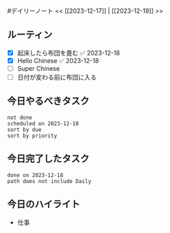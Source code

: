 #デイリーノート
<< [[2023-12-17]] | [[2023-12-19]] >>
## ルーティン
- [x] 起床したら布団を畳む ✅ 2023-12-18
- [x] Hello Chinese ✅ 2023-12-18
- [ ] Super Chinese
- [ ] 日付が変わる前に布団に入る
## 今日やるべきタスク
```tasks
not done
scheduled on 2023-12-18
sort by due
sort by priority
```
## 今日完了したタスク
```tasks
done on 2023-12-18
path does not include Daily
```
## 今日のハイライト
- 仕事

